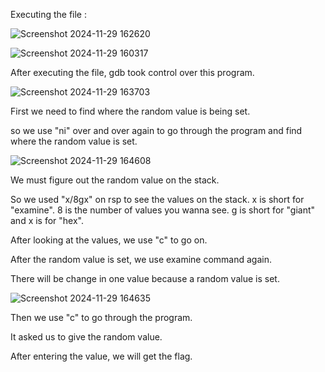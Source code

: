 Executing the file :

![Screenshot 2024-11-29 162620](https://github.com/user-attachments/assets/a4d5f293-dc7c-46d2-8298-df08a6fd48dd)

![Screenshot 2024-11-29 160317](https://github.com/user-attachments/assets/d473a74f-9e29-4be4-91cc-d80f0a135570)

After executing the file, gdb took control over this program.

![Screenshot 2024-11-29 163703](https://github.com/user-attachments/assets/a18796c5-2741-4cad-95ed-8688dc9d5e87)

First we need to find where the random value is being set.

so we use "ni" over and over again to go through the program and find where the random value is set.

![Screenshot 2024-11-29 164608](https://github.com/user-attachments/assets/e8653ddd-bd4a-4f42-aa60-95da8cc1ffc3)

We must figure out the random value on the stack.

So we used "x/8gx" on rsp to see the values on the stack. x is short for "examine". 8 is the number of values you wanna see. g is short for "giant" and x is for "hex". 

After looking at the values, we use "c" to go on.

After the random value is set, we use examine command again. 

There will be change in one value because a random value is set.

![Screenshot 2024-11-29 164635](https://github.com/user-attachments/assets/44f76f13-41c7-4b93-879f-b0e4c5b9cc98)

Then we use "c" to go through the program. 

It asked us to give the random value.

After entering the value, we will get the flag.
